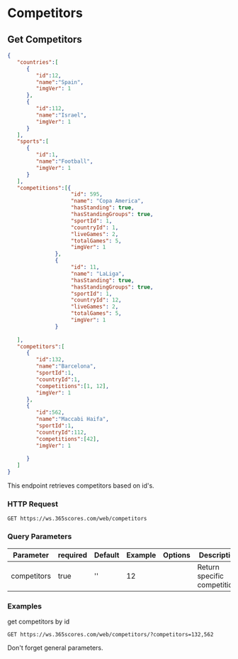 # Competitors

## Get Competitors

```json
{
   "countries":[
      {
         "id":12,
         "name":"Spain",
         "imgVer": 1
      },
      {
         "id":112,
         "name":"Israel",
         "imgVer": 1
      }
   ],
   "sports":[
      {
         "id":1,
         "name":"Football",
         "imgVer": 1
      }
   ],
   "competitions":[{
                    "id": 595,
                    "name": "Copa America",
                    "hasStanding": true,
                    "hasStandingGroups": true,
                    "sportId": 1,
                    "countryId": 1,
                    "liveGames": 2,
                    "totalGames": 5,
                    "imgVer": 1
               },
               {
                    "id": 11,
                    "name": "LaLiga",
                    "hasStanding": true,
                    "hasStandingGroups": true,
                    "sportId": 1,
                    "countryId": 12,
                    "liveGames": 2,
                    "totalGames": 5,
                    "imgVer": 1
               }
   
   ],
   "competitors":[
      {
         "id":132,
         "name":"Barcelona",
         "sportId":1,
         "countryId":1,
         "competitions":[1, 12],
         "imgVer": 1
      },
      {
         "id":562,
         "name":"Maccabi Haifa",
         "sportId":1,
         "countryId":112,
         "competitions":[42],
         "imgVer": 1
         
      }
   ]
}
```

This endpoint retrieves competitors based on id's.

### HTTP Request

`GET https://ws.365scores.com/web/competitors`

### Query Parameters

Parameter | required | Default | Example | Options | Description
--------- | ------- | ----------- | --- | ----- | ---------
competitors | true | '' | 12 | | Return specific competitions

### Examples

get competitors by id

`GET https://ws.365scores.com/web/competitors/?competitors=132,562`


<aside class="notice">
Don't forget general parameters.
</aside>
